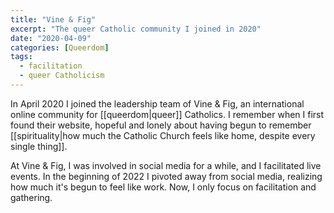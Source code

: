 ```yaml
---
title: "Vine & Fig"
excerpt: "The queer Catholic community I joined in 2020"
date: "2020-04-09"
categories: [Queerdom]
tags:
  - facilitation
  - queer Catholicism 
---
```

In April 2020 I joined the leadership team of Vine & Fig, an international online community for [[queerdom|queer]] Catholics. I remember when I first found their website, hopeful and lonely about having begun to remember [[spirituality|how much the Catholic Church feels like home, despite every single thing]]. 

At Vine & Fig, I was involved in social media for a while, and I facilitated live events. In the beginning of 2022 I pivoted away from social media, realizing how much it's begun to feel like work. Now, I only focus on facilitation and gathering.